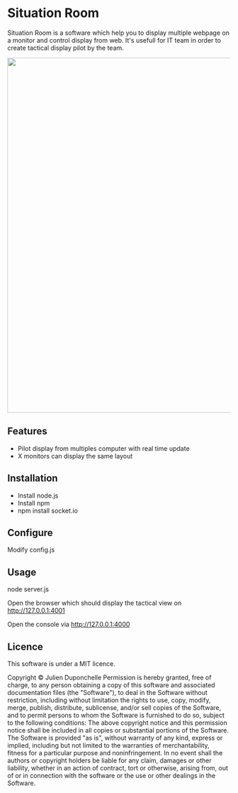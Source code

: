 Situation Room
===============

Situation Room is a software which help you to display multiple webpage on a monitor and
control display from web. It's usefull for IT team in order to create tactical display
pilot by the team.

<img src="http://upload.wikimedia.org/wikipedia/commons/4/45/ISS_Flight_Control_Room_2006.jpg" width="800px">

Features
---------

* Pilot display from multiples computer with real time update
* X monitors can display the same layout


Installation
-------------

* Install node.js
* Install npm
* npm install socket.io 

Configure
---------

Modify config.js

Usage
----
node server.js

Open the browser which should display the tactical view on http://127.0.0.1:4001

Open the console via http://127.0.0.1:4000

Licence
--------

This software is under a MIT licence.

Copyright © Julien Duponchelle
Permission is hereby granted, free of charge, to any person obtaining a copy of this software and associated documentation files (the "Software"), to deal in the Software without restriction, including without limitation the rights to use, copy, modify, merge, publish, distribute, sublicense, and/or sell copies of the Software, and to permit persons to whom the Software is furnished to do so, subject to the following conditions:
The above copyright notice and this permission notice shall be included in all copies or substantial portions of the Software.
The Software is provided "as is", without warranty of any kind, express or implied, including but not limited to the warranties of merchantability, fitness for a particular purpose and noninfringement. In no event shall the authors or copyright holders be liable for any claim, damages or other liability, whether in an action of contract, tort or otherwise, arising from, out of or in connection with the software or the use or other dealings in the Software.

